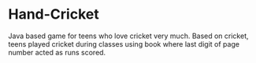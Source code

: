 # Hand-Cricket
Java based game for teens who love cricket very much. Based on cricket, teens played cricket during classes using book where last digit of page number acted as runs scored.
